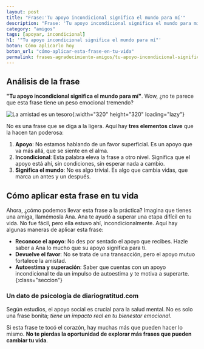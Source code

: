 ```yaml
---
layout: post
title: "Frase:'Tu apoyo incondicional significa el mundo para mí'"
description: "Frase: 'Tu apoyo incondicional significa el mundo para mí' ¿Por qué decir gracias a tus amigos cambia todo?"
category: "amigos"
tags: [apoyar, incondicional]
h1: '"Tu apoyo incondicional significa el mundo para mí"'
boton: Cómo aplicarlo hoy
boton_url: "cómo-aplicar-esta-frase-en-tu-vida"
permalink: frases-agradecimiento-amigos/tu-apoyo-incondicional-significa-el-mundo-para-mi
---
```

## Análisis de la frase

**"Tu apoyo incondicional significa el mundo para mí"**. Wow, ¿no te parece que esta frase tiene un peso emocional tremendo?

![La amistad es un tesoro]({{'img/blog/tu-apoyo-incondicional-significa-el-mundo-para-mi.webp'|relative_url}}){:width="320" height="320" loading="lazy"}

No es una frase que se diga a la ligera. Aquí hay **tres elementos clave** que la hacen tan poderosa:

1. **Apoyo**: No estamos hablando de un favor superficial. Es un apoyo que va más allá, que se siente en el alma.
2. **Incondicional**: Esta palabra eleva la frase a otro nivel. Significa que el apoyo está ahí, sin condiciones, sin esperar nada a cambio.
3. **Significa el mundo**: No es algo trivial. Es algo que cambia vidas, que marca un antes y un después.

## Cómo aplicar esta frase en tu vida

Ahora, ¿cómo podemos llevar esta frase a la práctica? Imagina que tienes una amiga, llamémosla Ana. Ana te ayudó a superar una etapa difícil en tu vida. No fue fácil, pero ella estuvo ahí, incondicionalmente. Aquí hay algunas maneras de aplicar esta frase:

- **Reconoce el apoyo**: No des por sentado el apoyo que recibes. Hazle saber a Ana lo mucho que su apoyo significa para ti.
- **Devuelve el favor**: No se trata de una transacción, pero el apoyo mutuo fortalece la amistad.
- **Autoestima y superación**: Saber que cuentas con un apoyo incondicional te da un impulso de autoestima y te motiva a superarte.
{:class="seccion"}

### Un dato de psicología de diariogratitud.com

Según estudios, el apoyo social es crucial para la salud mental. No es solo una frase bonita; *tiene un impacto real en tu bienestar emocional*.

Si esta frase te tocó el corazón, hay muchas más que pueden hacer lo mismo. **No te pierdas la oportunidad de explorar más frases que pueden cambiar tu vida**.
